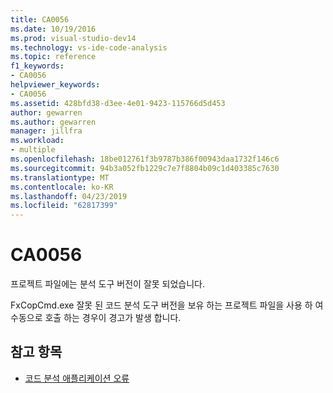 ```yaml
---
title: CA0056
ms.date: 10/19/2016
ms.prod: visual-studio-dev14
ms.technology: vs-ide-code-analysis
ms.topic: reference
f1_keywords:
- CA0056
helpviewer_keywords:
- CA0056
ms.assetid: 428bfd38-d3ee-4e01-9423-115766d5d453
author: gewarren
ms.author: gewarren
manager: jillfra
ms.workload:
- multiple
ms.openlocfilehash: 18be012761f3b9787b386f00943daa1732f146c6
ms.sourcegitcommit: 94b3a052fb1229c7e7f8804b09c1d403385c7630
ms.translationtype: MT
ms.contentlocale: ko-KR
ms.lasthandoff: 04/23/2019
ms.locfileid: "62817399"
---
```

# <a name="ca0056"></a>CA0056

프로젝트 파일에는 분석 도구 버전이 잘못 되었습니다.

FxCopCmd.exe 잘못 된 코드 분석 도구 버전을 보유 하는 프로젝트 파일을 사용 하 여 수동으로 호출 하는 경우이 경고가 발생 합니다.

## <a name="see-also"></a>참고 항목

- [코드 분석 애플리케이션 오류](../code-quality/code-analysis-application-errors.md)
